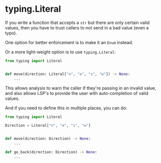 # typing.Literal

If you write a function that accepts a `str` but there are only certain valid values, then you have to trust callers to not send in a bad value (even a typo).

One option for better enforcement is to make it an `Enum` instead.

Or a more light-weight option is to use `typing.Literal`:

```python
from typing import Literal


def move(direction: Literal["n", "e", "s", "w"]) -> None:
    ...
```

This allows analysis to warn the caller if they're passing in an invalid value, and also allows LSP's to provide the user with auto-completion of valid values.

And if you need to define this in multiple places, you can do:

```python
from typing import Literal

Direction = Literal["n", "e", "s", "w"]


def move(direction: Direction) -> None:
    ...

def go_back(direction: Direction) -> None:
    ...
```

